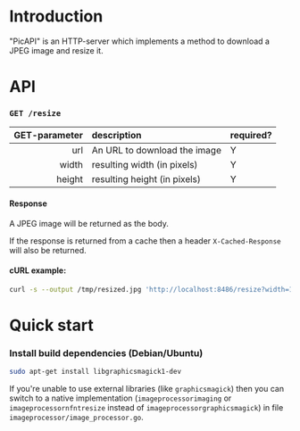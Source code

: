 # Introduction

"PicAPI" is an HTTP-server which implements a method to download a JPEG image and resize it.

# API

### `GET /resize`

| GET-parameter | description | required? |
| -------------:|:----------- | --------- |
| url           | An URL to download the image | Y |
| width         | resulting width (in pixels) | Y |
| height        | resulting height (in pixels) | Y |

#### Response

A JPEG image will be returned as the body.

If the response is returned from a cache then a header `X-Cached-Response` will also be returned.

#### cURL example:
```sh
curl -s --output /tmp/resized.jpg 'http://localhost:8486/resize?width=1230&height=200&url=https%3A%2F%2Fupload.wikimedia.org%2Fwikipedia%2Fcommons%2Fc%2Fc7%2FJPS-sample.jpg'
```

# Quick start

### Install build dependencies (Debian/Ubuntu)

```sh
sudo apt-get install libgraphicsmagick1-dev
```

If you're unable to use external libraries (like `graphicsmagick`) then you can switch to a native implementation (`imageprocessorimaging` or `imageprocessornfntresize` instead of `imageprocessorgraphicsmagick`) in file `imageprocessor/image_processor.go`.